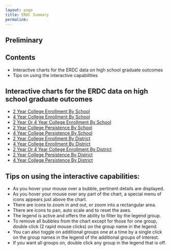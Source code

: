 ```yaml
---
layout: page
title: ERDC Summary
permalink:
---
```


## Preliminary


## Contents
- Interactive charts for the ERDC data on high school graduate outcomes
- Tips on using the interactive capabilities

## Interactive charts for the ERDC data on high school graduate outcomes
- [2 Year College Enrollment By School](erdc_2yr_enrollment_school)
- [4 Year College Enrollment By School](erdc_4yr_enrollment_school)
- [2 Year Or 4 Year College Enrollment By School](erdc_2yr_or_4yr_enrollment_school)
- [2 Year College Persistence By School](erdc_2yr_persistence_school)
- [4 Year College Persistence By School](erdc_4yr_persistence_school)
- [2 Year College Enrollment By District](erdc_2yr_enrollment_district)
- [4 Year College Enrollment By District](erdc_4yr_enrollment_district)
- [2 Year Or 4 Year College Enrollment By District](erdc_2yr_or_4yr_enrollment_district)
- [2 Year College Persistence By District](erdc_2yr_persistence_district)
- [4 Year College Persistence By District](erdc_4yr_persistence_district)

## Tips on using the interactive capabilities:
- As you hover your mouse over a bubble, pertinent details are displayed.
- As you hover your mouse over any part of the chart, a special menu of icons appears just above the chart. 
- There are icons to zoom in and out, or zoom into a rectangular area.
- There are icons to pan, auto scale and to reset the axes.
- The legend is active and offers the ability to filter by the legend group.
- To remove all bubbles from the chart except for those for one group, double click (2 rapid mouse clicks) on the group name in the legend.
- You can also toggle on additional groups one at a time by a single click on the group names in the legend of the additional groups of interest.
- If you want all groups on, double click any group in the legend that is off.

